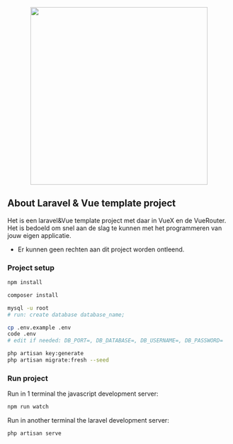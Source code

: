 <p align="center"><a href="https://script.nl" target="_blank"><img src="https://www.script.nl/script-logo.png" width="400"></a></p>

## About Laravel & Vue template project

Het is een laravel&Vue template project met daar in VueX en de VueRouter. Het is bedoeld om snel aan de slag te kunnen met het programmeren van jouw eigen applicatie.

-   Er kunnen geen rechten aan dit project worden ontleend.

### Project setup

```sh
npm install

composer install

mysql -u root
# run: create database database_name;

cp .env.example .env
code .env
# edit if needed: DB_PORT=, DB_DATABASE=, DB_USERNAME=, DB_PASSWORD=

php artisan key:generate
php artisan migrate:fresh --seed
```

### Run project

Run in 1 terminal the javascript development server:

```sh
npm run watch
```

Run in another terminal the laravel development server:

```sh
php artisan serve
```
